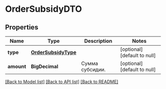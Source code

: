 # OrderSubsidyDTO
## Properties

| Name | Type | Description | Notes |
|------------ | ------------- | ------------- | -------------|
| **type** | [**OrderSubsidyType**](OrderSubsidyType.md) |  | [optional] [default to null] |
| **amount** | **BigDecimal** | Сумма субсидии. | [optional] [default to null] |

[[Back to Model list]](../README.md#documentation-for-models) [[Back to API list]](../README.md#documentation-for-api-endpoints) [[Back to README]](../README.md)

